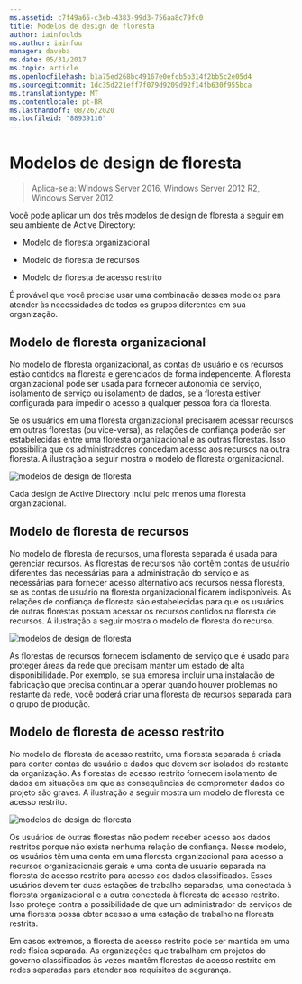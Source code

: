 ```yaml
---
ms.assetid: c7f49a65-c3eb-4383-99d3-756aa8c79fc0
title: Modelos de design de floresta
author: iainfoulds
ms.author: iainfou
manager: daveba
ms.date: 05/31/2017
ms.topic: article
ms.openlocfilehash: b1a75ed268bc49167e0efcb5b314f2bb5c2e05d4
ms.sourcegitcommit: 1dc35d221eff7f079d9209d92f14fb630f955bca
ms.translationtype: MT
ms.contentlocale: pt-BR
ms.lasthandoff: 08/26/2020
ms.locfileid: "88939116"
---
```

# <a name="forest-design-models"></a>Modelos de design de floresta

>Aplica-se a: Windows Server 2016, Windows Server 2012 R2, Windows Server 2012

Você pode aplicar um dos três modelos de design de floresta a seguir em seu ambiente de Active Directory:

-   Modelo de floresta organizacional

-   Modelo de floresta de recursos

-   Modelo de floresta de acesso restrito

É provável que você precise usar uma combinação desses modelos para atender às necessidades de todos os grupos diferentes em sua organização.

## <a name="organizational-forest-model"></a>Modelo de floresta organizacional
No modelo de floresta organizacional, as contas de usuário e os recursos estão contidos na floresta e gerenciados de forma independente. A floresta organizacional pode ser usada para fornecer autonomia de serviço, isolamento de serviço ou isolamento de dados, se a floresta estiver configurada para impedir o acesso a qualquer pessoa fora da floresta.

Se os usuários em uma floresta organizacional precisarem acessar recursos em outras florestas (ou vice-versa), as relações de confiança poderão ser estabelecidas entre uma floresta organizacional e as outras florestas. Isso possibilita que os administradores concedam acesso aos recursos na outra floresta. A ilustração a seguir mostra o modelo de floresta organizacional.

![modelos de design de floresta](media/Forest-Design-Models/b1ddb47e-78a5-49c7-bb21-d7421b7b84b8.gif)

Cada design de Active Directory inclui pelo menos uma floresta organizacional.

## <a name="resource-forest-model"></a>Modelo de floresta de recursos
No modelo de floresta de recursos, uma floresta separada é usada para gerenciar recursos. As florestas de recursos não contêm contas de usuário diferentes das necessárias para a administração do serviço e as necessárias para fornecer acesso alternativo aos recursos nessa floresta, se as contas de usuário na floresta organizacional ficarem indisponíveis. As relações de confiança de floresta são estabelecidas para que os usuários de outras florestas possam acessar os recursos contidos na floresta de recursos. A ilustração a seguir mostra o modelo de floresta do recurso.

![modelos de design de floresta](media/Forest-Design-Models/c0b348a6-958c-4fc5-9035-e2d2a54d5573.gif)

As florestas de recursos fornecem isolamento de serviço que é usado para proteger áreas da rede que precisam manter um estado de alta disponibilidade. Por exemplo, se sua empresa incluir uma instalação de fabricação que precisa continuar a operar quando houver problemas no restante da rede, você poderá criar uma floresta de recursos separada para o grupo de produção.

## <a name="restricted-access-forest-model"></a>Modelo de floresta de acesso restrito
No modelo de floresta de acesso restrito, uma floresta separada é criada para conter contas de usuário e dados que devem ser isolados do restante da organização. As florestas de acesso restrito fornecem isolamento de dados em situações em que as consequências de comprometer dados do projeto são graves. A ilustração a seguir mostra um modelo de floresta de acesso restrito.

![modelos de design de floresta](media/Forest-Design-Models/e49cfc8c-a58a-4386-93bd-d4a6ee00f89c.gif)

Os usuários de outras florestas não podem receber acesso aos dados restritos porque não existe nenhuma relação de confiança. Nesse modelo, os usuários têm uma conta em uma floresta organizacional para acesso a recursos organizacionais gerais e uma conta de usuário separada na floresta de acesso restrito para acesso aos dados classificados. Esses usuários devem ter duas estações de trabalho separadas, uma conectada à floresta organizacional e a outra conectada à floresta de acesso restrito. Isso protege contra a possibilidade de que um administrador de serviços de uma floresta possa obter acesso a uma estação de trabalho na floresta restrita.

Em casos extremos, a floresta de acesso restrito pode ser mantida em uma rede física separada. As organizações que trabalham em projetos do governo classificados às vezes mantêm florestas de acesso restrito em redes separadas para atender aos requisitos de segurança.



